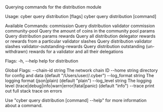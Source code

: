 Querying commands for the distribution module

Usage:
  cyber query distribution [flags]
  cyber query distribution [command]

Available Commands:
  commission                    Query distribution validator commission
  community-pool                Query the amount of coins in the community pool
  params                        Query distribution params
  rewards                       Query all distribution delegator rewards or rewards from a particular validator
  slashes                       Query distribution validator slashes
  validator-outstanding-rewards Query distribution outstanding (un-withdrawn) rewards for a validator and all their delegations

Flags:
  -h, --help   help for distribution

Global Flags:
      --chain-id string     The network chain ID
      --home string         directory for config and data (default "/Users/user//.cyber")
      --log_format string   The logging format (json|plain) (default "plain")
      --log_level string    The logging level (trace|debug|info|warn|error|fatal|panic) (default "info")
      --trace               print out full stack trace on errors

Use "cyber query distribution [command] --help" for more information about a command.
